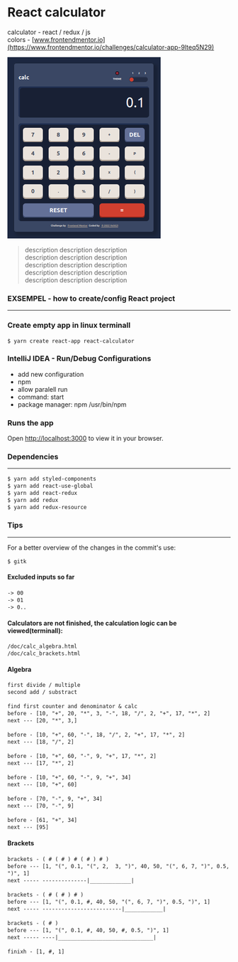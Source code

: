 # React calculator
calculator - react / redux / js  
colors - [www.frontendmentor.io](https://www.frontendmentor.io/challenges/calculator-app-9lteq5N29)


<img src="https://github.com/VoltG3/react_calculator/blob/master/doc/Screenshot00.png" alt="img">

> description description description  
description description description  
description description description  
description description description  
description description description


### EXSEMPEL - how to create/config React project
---

### Create empty app in linux terminall
```
$ yarn create react-app react-calculator
```
### IntelliJ IDEA - Run/Debug Configurations

- add new configuration
- npm
- allow paralell run
- command: start
- package manager: npm /usr/bin/npm

### Runs the app
Open [http://localhost:3000](http://localhost:3000) to view it in your browser.

### Dependencies
---
```
$ yarn add styled-components
$ yarn add react-use-global
$ yarn add react-redux
$ yarn add redux
$ yarn add redux-resource
```
### Tips
---
For a better overview of the changes in the commit's use:
```
$ gitk
```

#### Excluded inputs so far
```
-> 00
-> 01
-> 0..
```

#### Calculators are not finished, the calculation logic can be viewed(terminall):
```
/doc/calc_algebra.html 
/doc/calc_brackets.html
```

#### Algebra
```
first divide / multiple
second add / substract

find first counter and denominator & calc
before - [10, "+", 20, "*", 3, "-", 18, "/", 2, "+", 17, "*", 2]
next --- [20, "*", 3,]

before - [10, "+", 60, "-", 18, "/", 2, "+", 17, "*", 2]
next --- [18, "/", 2]

before - [10, "+", 60, "-", 9, "+", 17, "*", 2]
next --- [17, "*", 2]

before - [10, "+", 60, "-", 9, "+", 34]
next --- [10, "+", 60]

before - [70, "-", 9, "+", 34]
next --- [70, "-", 9]

before - [61, "+", 34]
next --- [95]
```

#### Brackets
```
brackets - ( # ( # ) # ( # ) # )
before --- [1, "(", 0.1, "(", 2,  3, ")", 40, 50, "(", 6, 7, ")", 0.5, ")", 1]
next ----- --------------|_____________| 

brackets - ( # ( # ) # )
before --- [1, "(", 0.1, #, 40, 50, "(", 6, 7, ")", 0.5, ")", 1]
next ----- -------------------------|____________|

brackets - ( # )
before --- [1, "(", 0.1, #, 40, 50, #, 0.5, ")", 1]
next ----- ----|______________________________|

finixh - [1, #, 1]
```
